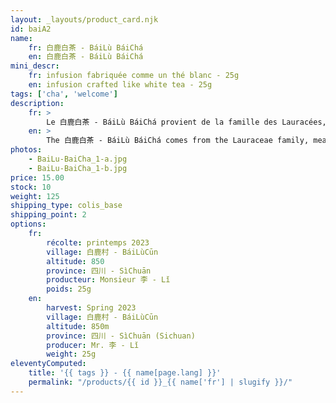 ```yaml
---
layout: _layouts/product_card.njk
id: baiA2
name:
    fr: 白鹿白茶 - BáiLù BáiChá
    en: 白鹿白茶 - BáiLù BáiChá
mini_descr:
    fr: infusion fabriquée comme un thé blanc - 25g
    en: infusion crafted like white tea - 25g
tags: ['cha', 'welcome']
description: 
    fr: >
        Le 白鹿白茶 - BáiLù BáiChá provient de la famille des Lauracées, ce n'est pas du thé et il ne contient pas de caféine. Il est produit à 白鹿村 - BáiLùCūn dans le 四川 - SìChuān à environ 850 mètres d'altitude.<!--more--> Ce petit village compte un peu plus de 1 300 habitants sans aucune industrie. C'est une infusion que la population locale apprécie depuis un millier d'années. L'arbre pousse dans la montagne 白鹿 - BáiLù et dégage le parfum unique des plantes lauracées. Son infusion est rouge vif et a un retour sucré dans la bouche. Il est notamment indiqué pour les personnes habituées à manger des plats épicés car il a pour effet de nourrir la rate et l’estomac.
    en: >
        The 白鹿白茶 - BáiLù BáiChá comes from the Lauraceae family, meaning it is not tea and contains no caffeine. It is produced in 白鹿村 - BáiLùCūn, 四川 - SìChuān province, at an altitude of about 850 meters.<!--more-->  This small village has just over 1,300 inhabitants and no industry. It is an infusion cherished by the local population for over a thousand years. The tree grows on the 白鹿 - BáiLù mountain and emits the unique fragrance of lauraceous plants. Its infusion is bright red with a sweet aftertaste. It is particularly suitable for people accustomed to spicy dishes as it helps nourish the spleen and stomach.
photos:
    - BaiLu-BaiCha_1-a.jpg
    - BaiLu-BaiCha_1-b.jpg
price: 15.00
stock: 10
weight: 125
shipping_type: colis_base
shipping_point: 2
options:
    fr:
        récolte: printemps 2023
        village: 白鹿村 - BáiLùCūn
        altitude: 850
        province: 四川 - SìChuān
        producteur: Monsieur 李 - Lǐ
        poids: 25g
    en:
        harvest: Spring 2023
        village: 白鹿村 - BáiLùCūn
        altitude: 850m
        province: 四川 - SìChuān (Sichuan)
        producer: Mr. 李 - Lǐ
        weight: 25g
eleventyComputed:
    title: '{{ tags }} - {{ name[page.lang] }}'
    permalink: "/products/{{ id }}_{{ name['fr'] | slugify }}/"
---
```

